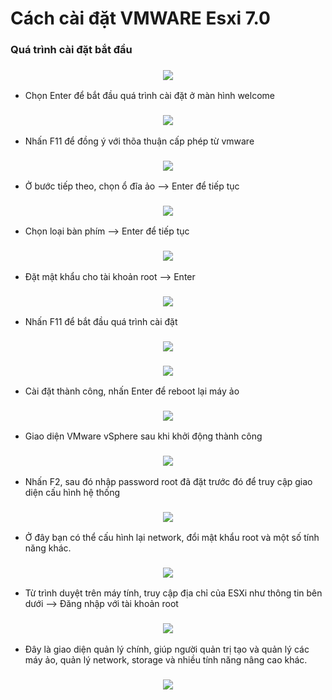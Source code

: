 # Cách cài đặt VMWARE Esxi 7.0

### Quá trình cài đặt bắt đầu

<h3 align="center"><img src="../Images/1.png"></h3>

- Chọn Enter để bắt đầu quá trình cài đặt ở màn hình welcome

<h3 align="center"><img src="../Images/2.png"></h3>

- Nhấn F11 để đồng ý với thõa thuận cấp phép từ vmware

<h3 align="center"><img src="../Images/3.png"></h3>

- Ở bước tiếp theo, chọn ổ đĩa ảo -->  Enter để tiếp tục

<h3 align="center"><img src="../Images/4.png"></h3>

- Chọn loại bàn phím –> Enter để tiếp tục

<h3 align="center"><img src="../Images/5.png"></h3>

- Đặt mật khẩu cho tài khoản root –> Enter

<h3 align="center"><img src="../Images/6.png"></h3>

- Nhấn F11 để bắt đầu quá trình cài đặt

<h3 align="center"><img src="../Images/7.png"></h3>

<h3 align="center"><img src="../Images/8.png"></h3>

- Cài đặt thành công, nhấn Enter để reboot lại máy ảo

<h3 align="center"><img src="../Images/9.png"></h3>

- Giao diện VMware vSphere sau khi khởi động thành công

<h3 align="center"><img src="../Images/10.png"></h3>

- Nhấn F2, sau đó nhập password root đã đặt trước đó để truy cập giao diện cấu hình hệ thống

<h3 align="center"><img src="../Images/11.png"></h3>

- Ở đây bạn có thể cấu hình lại network, đổi mật khẩu root và một số tính năng khác.

<h3 align="center"><img src="../Images/12.png"></h3>

- Từ trình duyệt trên máy tính, truy cập địa chỉ của ESXi như thông tin bên dưới –> Đăng nhập với tài khoản root

<h3 align="center"><img src="../Images/13.png"></h3>

- Đây là giao diện quản lý chính, giúp người quản trị tạo và quản lý các máy ảo, quản lý network, storage và nhiều tính năng nâng cao khác.

<h3 align="center"><img src="../Images/14.png"></h3>




